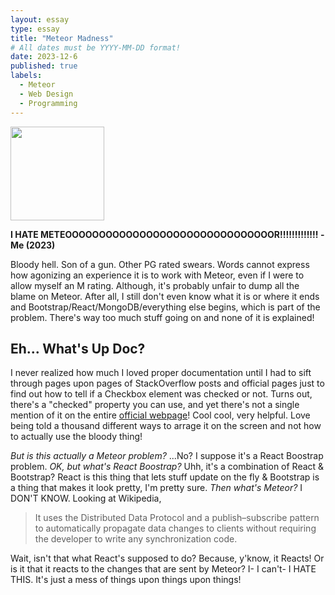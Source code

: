 ```yaml
---
layout: essay
type: essay
title: "Meteor Madness"
# All dates must be YYYY-MM-DD format!
date: 2023-12-6
published: true
labels:
  - Meteor
  - Web Design
  - Programming
---
```


<img width="150px" class="rounded float-start pe-4" src="../img/meteor_strike.jpg">

__I HATE METEOOOOOOOOOOOOOOOOOOOOOOOOOOOOOOOR!!!!!!!!!!!!! -Me (2023)__

Bloody hell. Son of a gun. Other PG rated swears. Words cannot express how agonizing an experience it is to work with Meteor, even if I were to allow myself an M rating. Although, it's probably unfair to dump all the blame on Meteor. After all, I still don't even know what it is or where it ends and Bootstrap/React/MongoDB/everything else begins, which is part of the problem. There's way too much stuff going on and none of it is explained!

## Eh... What's Up Doc?

I never realized how much I loved proper documentation until I had to sift through pages upon pages of StackOverflow posts and official pages just to find out how to tell if a Checkbox element was checked or not. Turns out, there's a "checked" property you can use, and yet there's not a single mention of it on the entire [official webpage](https://react-bootstrap.netlify.app/docs/forms/checks-radios/)! Cool cool, very helpful. Love being told a thousand different ways to arrage it on the screen and not how to actually use the bloody thing!

*But is this actually a Meteor problem?* ...No? I suppose it's a React Boostrap problem. *OK, but what's React Boostrap?* Uhh, it's a combination of React & Bootstrap? React is this thing that lets stuff update on the fly & Bootstrap is a thing that makes it look pretty, I'm pretty sure. *Then what's Meteor?* I DON'T KNOW. 
Looking at Wikipedia,
>It uses the Distributed Data Protocol and a publish–subscribe pattern to automatically propagate data changes to clients without requiring the developer to write any synchronization code.

Wait, isn't that what React's supposed to do? Because, y'know, it Reacts! Or is it that it reacts to the changes that are sent by Meteor? I- I can't- I HATE THIS. It's just a mess of things upon things upon things!
